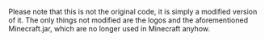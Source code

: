 Please note that this is not the original code, it is simply a modified version of it.
The only things not modified are the logos and the aforementioned Minecraft.jar, which are no longer used in Minecraft anyhow.
